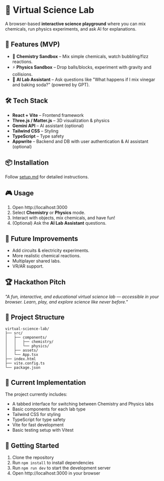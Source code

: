# 🧪 Virtual Science Lab

A browser-based **interactive science playground** where you can mix chemicals, run physics experiments, and ask AI for explanations.

## 🚀 Features (MVP)
- 🧪 **Chemistry Sandbox** – Mix simple chemicals, watch bubbling/fizz reactions.
- ⚡ **Physics Sandbox** – Drop balls/blocks, experiment with gravity and collisions.
- 🤖 **AI Lab Assistant** – Ask questions like "What happens if I mix vinegar and baking soda?" (powered by GPT).

## 🛠️ Tech Stack
- **React + Vite** – Frontend framework
- **Three.js / Matter.js** – 3D visualization & physics
- **Gemini API** – AI assistant (optional)
- **Tailwind CSS** – Styling
- **TypeScript** – Type safety
- **Appwrite** – Backend and DB with user authentication & AI assistant (optional)

## 📦 Installation
Follow [setup.md](./setup.md) for detailed instructions.

## 🎮 Usage
1. Open http://localhost:3000
2. Select **Chemistry** or **Physics** mode.
3. Interact with objects, mix chemicals, and have fun!
4. (Optional) Ask the **AI Lab Assistant** questions.

## 🔮 Future Improvements
- Add circuits & electricity experiments.
- More realistic chemical reactions.
- Multiplayer shared labs.
- VR/AR support.

## 🏆 Hackathon Pitch
_"A fun, interactive, and educational virtual science lab — accessible in your browser. Learn, play, and explore science like never before."_

## 📁 Project Structure
```
virtual-science-lab/
├── src/
│   ├── components/
│   │   ├── chemistry/
│   │   └── physics/
│   ├── assets/
│   └── App.tsx
├── index.html
├── vite.config.ts
└── package.json
```

## 🧪 Current Implementation
The project currently includes:
- A tabbed interface for switching between Chemistry and Physics labs
- Basic components for each lab type
- Tailwind CSS for styling
- TypeScript for type safety
- Vite for fast development
- Basic testing setup with Vitest

## 🚀 Getting Started
1. Clone the repository
2. Run `npm install` to install dependencies
3. Run `npm run dev` to start the development server
4. Open http://localhost:3000 in your browser